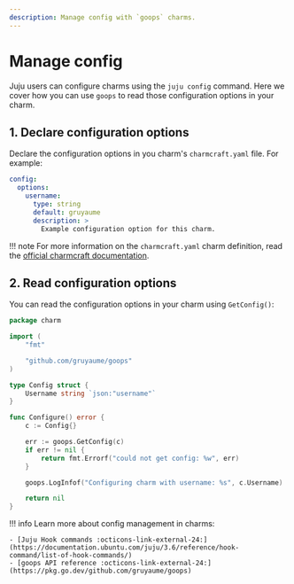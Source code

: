 ```yaml
---
description: Manage config with `goops` charms.
---
```


# Manage config

Juju users can configure charms using the `juju config` command. Here we cover how you can use `goops` to read those configuration options in your charm.

## 1. Declare configuration options

Declare the configuration options in you charm's `charmcraft.yaml` file. For example:

```yaml
config:
  options:
    username:
      type: string
      default: gruyaume
      description: >
        Example configuration option for this charm.
```

!!! note
    For more information on the `charmcraft.yaml` charm definition, read the [official charmcraft documentation](https://canonical-charmcraft.readthedocs-hosted.com/stable/reference/files/charmcraft-yaml-file/).

## 2. Read configuration options

You can read the configuration options in your charm using `GetConfig()`:

```go
package charm

import (
	"fmt"

	"github.com/gruyaume/goops"
)

type Config struct {
	Username string `json:"username"`
}

func Configure() error {
	c := Config{}

	err := goops.GetConfig(c)
	if err != nil {
		return fmt.Errorf("could not get config: %w", err)
	}

	goops.LogInfof("Configuring charm with username: %s", c.Username)

	return nil
}
```

!!! info
    Learn more about config management in charms:

    - [Juju Hook commands :octicons-link-external-24:](https://documentation.ubuntu.com/juju/3.6/reference/hook-command/list-of-hook-commands/)
    - [goops API reference :octicons-link-external-24:](https://pkg.go.dev/github.com/gruyaume/goops)
